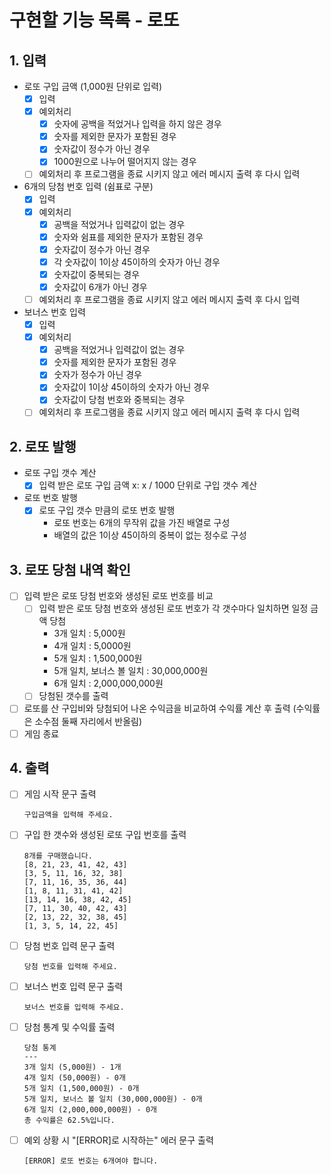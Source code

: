 # 구현할 기능 목록 - 로또

## 1. 입력

- 로또 구입 금액 (1,000원 단위로 입력)
  - [x] 입력
  - [x] 예외처리
    - [x] 숫자에 공백을 적었거나 입력을 하지 않은 경우
    - [x] 숫자를 제외한 문자가 포함된 경우
    - [x] 숫자값이 정수가 아닌 경우
    - [x] 1000원으로 나누어 떨어지지 않는 경우
  - [ ] 예외처리 후 프로그램을 종료 시키지 않고 에러 메시지 출력 후 다시 입력

- 6개의 당첨 번호 입력 (쉼표로 구분)
  - [x] 입력
  - [x] 예외처리
    - [x] 공백을 적었거나 입력값이 없는 경우
    - [x] 숫자와 쉼표를 제외한 문자가 포함된 경우
    - [x] 숫자값이 정수가 아닌 경우
    - [x] 각 숫자값이 1이상 45이하의 숫자가 아닌 경우
    - [x] 숫자값이 중복되는 경우
    - [x] 숫자값이 6개가 아닌 경우
  - [ ] 예외처리 후 프로그램을 종료 시키지 않고 에러 메시지 출력 후 다시 입력
  
- 보너스 번호 입력
  - [x] 입력
  - [x] 예외처리
    - [x] 공백을 적었거나 입력값이 없는 경우
    - [x] 숫자를 제외한 문자가 포함된 경우
    - [x] 숫자가 정수가 아닌 경우
    - [x] 숫자값이 1이상 45이하의 숫자가 아닌 경우
    - [x] 숫자값이 당첨 번호와 중복되는 경우
  - [ ] 예외처리 후 프로그램을 종료 시키지 않고 에러 메시지 출력 후 다시 입력

## 2. 로또 발행

- 로또 구입 갯수 계산
  - [x] 입력 받은 로또 구입 금액 x: x / 1000 단위로 구입 갯수 계산

- 로또 번호 발행
  - [x] 로또 구입 갯수 만큼의 로또 번호 발행
    - 로또 번호는 6개의 무작위 값을 가진 배열로 구성
    - 배열의 값은 1이상 45이하의 중복이 없는 정수로 구성

## 3. 로또 당첨 내역 확인

- [ ] 입력 받은 로또 당첨 번호와 생성된 로또 번호를 비교
  - [ ] 입력 받은 로또 당첨 번호와 생성된 로또 번호가 각 갯수마다 일치하면 일정 금액 당첨
    - 3개 일치 : 5,000원
    - 4개 일치 : 5,0000원
    - 5개 일치 : 1,500,000원
    - 5개 일치, 보너스 볼 일치 : 30,000,000원
    - 6개 일치 : 2,000,000,000원
  - [ ] 당첨된 갯수를 출력
- [ ] 로또를 산 구입비와 당첨되어 나온 수익금을 비교하여 수익률 계산 후 출력 (수익률은 소수점 둘째 자리에서 반올림)
- [ ] 게임 종료

## 4. 출력


- [ ] 게임 시작 문구 출력
  ```
  구입금액을 입력해 주세요.
  ```

- [ ] 구입 한 갯수와 생성된 로또 구입 번호를 출력
  ```
  8개를 구매했습니다.
  [8, 21, 23, 41, 42, 43]
  [3, 5, 11, 16, 32, 38]
  [7, 11, 16, 35, 36, 44]
  [1, 8, 11, 31, 41, 42]
  [13, 14, 16, 38, 42, 45]
  [7, 11, 30, 40, 42, 43]
  [2, 13, 22, 32, 38, 45]
  [1, 3, 5, 14, 22, 45]
  ```

- [ ] 당첨 번호 입력 문구 출력
  ```
  당첨 번호를 입력해 주세요.
  ```

- [ ] 보너스 번호 입력 문구 출력
  ```
  보너스 번호를 입력해 주세요.
  ```

- [ ] 당첨 통계 및 수익률 출력
  ```
  당첨 통계
  ---
  3개 일치 (5,000원) - 1개
  4개 일치 (50,000원) - 0개
  5개 일치 (1,500,000원) - 0개
  5개 일치, 보너스 볼 일치 (30,000,000원) - 0개
  6개 일치 (2,000,000,000원) - 0개
  총 수익률은 62.5%입니다.
  ```

- [ ] 예외 상황 시 "[ERROR]로 시작하는" 에러 문구 출력
  ```
  [ERROR] 로또 번호는 6개여야 합니다.
  ```